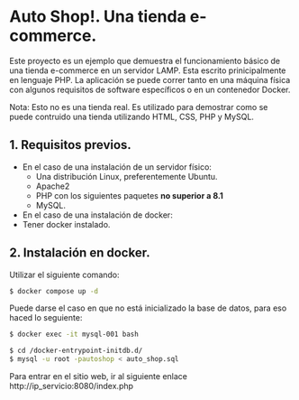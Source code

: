 # Auto Shop!. Una tienda e-commerce.
Este proyecto es un ejemplo que demuestra el funcionamiento básico de una tienda e-commerce en un servidor LAMP. Esta escrito prinicipalmente en lenguaje PHP.  La aplicación se puede correr tanto en una máquina física con algunos requisitos de software específicos o en un contenedor Docker.

Nota: Esto no es una tienda real. Es utilizado para demostrar como se puede contruido una tienda utilizando HTML, CSS, PHP y MySQL.

## 1. Requisitos previos.
* En el caso de una instalación de un servidor físico:
  * Una distribución Linux, preferentemente Ubuntu.
  * Apache2
  * PHP con los siguientes paquetes **no superior a 8.1**
  * MySQL.
 * En el caso de una instalación de docker:
  * Tener docker instalado.

## 2. Instalación en docker.
Utilizar el siguiente comando:
```bash
$ docker compose up -d
```

Puede darse el caso en que no está inicializado la base de datos, para eso haced lo seguiente:

```bash
$ docker exec -it mysql-001 bash
```
```bash
$ cd /docker-entrypoint-initdb.d/
$ mysql -u root -pautoshop < auto_shop.sql
```
Para entrar en el sitio web, ir al siguiente enlace http://ip_servicio:8080/index.php
